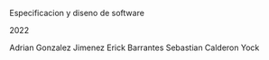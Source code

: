 Especificacion y diseno de software

2022 

Adrian Gonzalez Jimenez
Erick Barrantes
Sebastian Calderon Yock